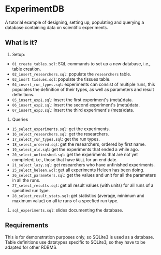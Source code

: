 # ExperimentDB

A tutorial example of designing, setting up, populating and querying a
database containing data on scientific experiments.

## What is it?
1. Setup:
  * `01_create_tables.sql`: SQL commands to set up a new database,
        i.e., table creation.
  * `02_insert_researchers.sql`: populate the `researchers` table.
  * `03_insrt tissues.sql`: populate the tissues table.
  * `04_insert_run_types.sql`: experiments can consist of multiple runs,
        this populates the definition of their types, as well as
        parameters and result definitions.
  * `05_insert_exp1.sql`: insert the first experiment's (meta)data.
  * `06_insert_exp2.sql`: insert the second experiment's (meta)data.
  * `07_insert_exp3.sql`: insert the third experiment's (meta)data.
1. Queries
  * `15_select_experiments.sql`: get the experiments.
  * `16_select_researchers.sql`: get the researchers.
  * `17_select_run_types.sql`: get the run types.
  * `18_select_ordered.sql`: get the researchers, ordered by first name.
  * `19_select_old.sql`: get the experiments that ended a while ago.
  * `20_select_unfinished.sql`: get the experiments that are not yet
        completed, i.e., those that have `NULL` for an end date.
  * `21_select_lazy.sql`: get researchers who have unfinished experiments.
  * `25_select_heleen.wql`: get all experiments Heleen has been doing.
  * `26_select_parameters.sql`: get the values and unit for all the
        parameters in all the runs.
  * `27_select_results.sql`: get all result values (with units) for all
        runs of a specified run type.
  * `28_select_result_stats.sql`: get statistics (average, minimum and
        maximum value) on all te runs of a specfied run type.
1. `sql_experiments.sql`: slides documenting the database.

## Requirements
This is for demonstration purposes only, so SQLite3 is used as a database.
Table definitions use datatypes specific to SQLite3, so they have to be
adapted for other RDBMS.
